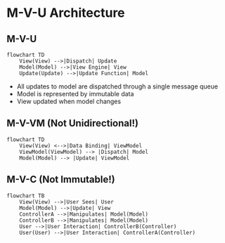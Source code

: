﻿# M-V-U Architecture

## M-V-U 
```mermaid
flowchart TD
    View(View) -->|Dispatch| Update
    Model(Model) -->|View Engine| View 
    Update(Update) -->|Update Function| Model    
```
* All updates to model are dispatched through a single message queue
* Model is represented by immutable data
* View updated when model changes

## M-V-VM (Not Unidirectional!)
```mermaid
flowchart TD
    View(View) <-->|Data Binding| ViewModel
    ViewModel(ViewModel) --> |Dispatch| Model
    Model(Model) --> |Update| ViewModel
```
## M-V-C (Not Immutable!)
```mermaid
flowchart TB    
    View(View) -->|User Sees| User
    Model(Model) -->|Update| View
    ControllerA -->|Manipulates| Model(Model)
    ControllerB -->|Manipulates| Model(Model)    
    User -->|User Interaction| ControllerB(Controller)
    User(User) -->|User Interaction| ControllerA(Controller)
    
    
```

